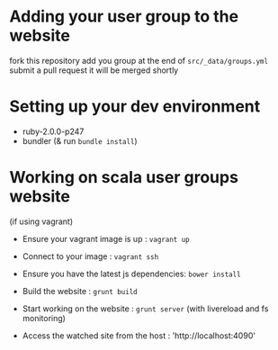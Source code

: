 
Adding your user group to the website
==========

fork this repository
add you group at the end of `src/_data/groups.yml`
submit a pull request it will be merged shortly

Setting up your dev environment
==========

- ruby-2.0.0-p247
- bundler (& run `bundle install`)

Working on scala user groups website
==========
(if using vagrant)
* Ensure your vagrant image is up : `vagrant up`
* Connect to your image : `vagrant ssh`

* Ensure you have the latest js dependencies: `bower install`
* Build the website : `grunt build`
* Start working on the website : `grunt server` (with livereload and fs monitoring)
* Access the watched site from the host : 'http://localhost:4090'
